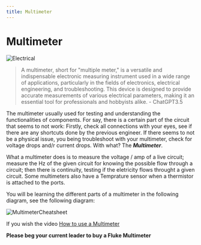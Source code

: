 ```yaml
---
title: Multimeter
---
```


# Multimeter

![Electrical](/electrical-book/img/electrical.gif#center)

>A multimeter, short for "multiple meter," is a versatile and indispensable electronic measuring instrument used in a wide range of applications, particularly in the fields of electronics, electrical engineering, and troubleshooting. This device is designed to provide accurate measurements of various electrical parameters, making it an essential tool for professionals and hobbyists alike. - ChatGPT3.5

The multimeter usually used for testing and understanding the functionalities of components. For say, there is a certain part of the circuit that seems to not work: Firstly, check all connections with your eyes, see if there are any shortcuts done by the previous engineer. If there seems to not be a physical issue, you being troubleshoot with your multimeter, check for voltage drops and/r current drops. With what? The ***Multimeter***. 

What a multimeter does is to measure the voltage / amp of a live circuit; measure the Hz of the given circuit for knowing the possible flow through a circuit; then there is continuity, testing if the eletricity flows throught a given circuit. Some multimeters also have a Temprature sensor when a thermistor is attached to the ports.  

You will be learning the different parts of a multimeter in the following diagram, see the following diagram:

![MultimeterCheatsheet](/electrical-book/img/multimetercheatsheet.png#center)

If you wish the video [How to use a Multimeter](https://www.youtube.com/watch?v=4lAyzRxsbDc)

**Please beg your current leader to buy a Fluke Multimeter**